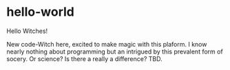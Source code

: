 # hello-world
Hello Witches!

New code-Witch here, excited to make magic with this plaform. I know nearly nothing about programming but an intrigued by this prevalent form of socery. Or science? Is there a really a difference? TBD. 

